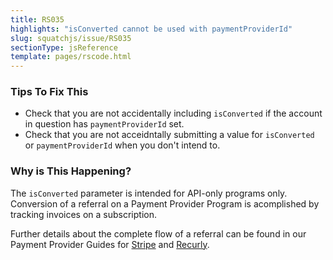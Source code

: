 ```yaml
---
title: RS035
highlights: "isConverted cannot be used with paymentProviderId"
slug: squatchjs/issue/RS035
sectionType: jsReference
template: pages/rscode.html
---
```


### Tips To Fix This

 - Check that you are not accidentally including `isConverted` if the account in question has `paymentProviderId` set.
 - Check that you are not acceidntally submitting a value for `isConverted` or `paymentProviderId` when you don't intend to.

### Why is This Happening?

The `isConverted` parameter is intended for API-only programs only. Conversion of a referral on a Payment Provider Program is acomplished by tracking invoices on a subscription. 

Further details about the complete flow of a referral can be found in our Payment Provider Guides for [Stripe](/developer/stripe/) and [Recurly](/developer/recurly/).